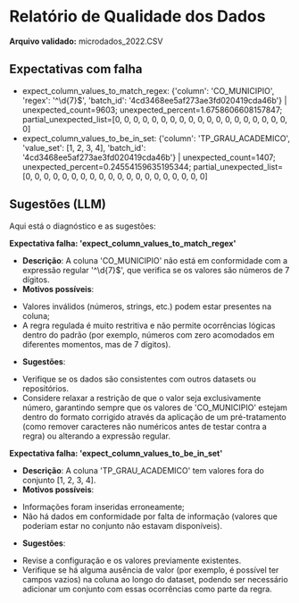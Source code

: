 # Relatório de Qualidade dos Dados

**Arquivo validado:** microdados_2022.CSV

## Expectativas com falha
- expect_column_values_to_match_regex: {'column': 'CO_MUNICIPIO', 'regex': '^\\d{7}$', 'batch_id': '4cd3468ee5af273ae3fd020419cda46b'} | unexpected_count=9603; unexpected_percent=1.6758606608157847; partial_unexpected_list=[0, 0, 0, 0, 0, 0, 0, 0, 0, 0, 0, 0, 0, 0, 0, 0, 0, 0, 0, 0]
- expect_column_values_to_be_in_set: {'column': 'TP_GRAU_ACADEMICO', 'value_set': [1, 2, 3, 4], 'batch_id': '4cd3468ee5af273ae3fd020419cda46b'} | unexpected_count=1407; unexpected_percent=0.24554159635195344; partial_unexpected_list=[0, 0, 0, 0, 0, 0, 0, 0, 0, 0, 0, 0, 0, 0, 0, 0, 0, 0, 0, 0]

## Sugestões (LLM)
Aqui está o diagnóstico e as sugestões:

**Expectativa falha: 'expect_column_values_to_match_regex'**

* **Descrição**: A coluna 'CO_MUNICIPIO' não está em conformidade com a expressão regular '^\\d{7}$', que verifica se os valores são números de 7 dígitos.
* **Motivos possíveis**:
 + Valores inválidos (números, strings, etc.) podem estar presentes na coluna;
 + A regra regulada é muito restritiva e não permite ocorrências lógicas dentro do padrão (por exemplo, números com zero acomodados em diferentes momentos, mas de 7 dígitos).
* **Sugestões**:
 + Verifique se os dados são consistentes com outros datasets ou repositórios.
 + Considere relaxar a restrição de que o valor seja exclusivamente número, garantindo sempre que os valores de 'CO_MUNICIPIO' estejam dentro do formato corrigido através da aplicação de um pré-tratamento (como remover caracteres não numéricos antes de testar contra a regra) ou alterando a expressão regular.

**Expectativa falha: 'expect_column_values_to_be_in_set'**

* **Descrição**: A coluna 'TP_GRAU_ACADEMICO' tem valores fora do conjunto [1, 2, 3, 4].
* **Motivos possíveis**:
 + Informações foram inseridas erroneamente;
 + Não há dados em conformidade por falta de informação (valores que poderiam estar no conjunto não estavam disponíveis).
* **Sugestões**:
 + Revise a configuração e os valores previamente existentes.
 + Verifique se há alguma ausência de valor (por exemplo, é possível ter campos vazios) na coluna ao longo do dataset, podendo ser necessário adicionar um conjunto com essas ocorrências como parte da regra.
